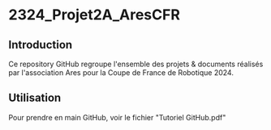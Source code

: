 # 2324_Projet2A_AresCFR
## Introduction
Ce repository GitHub regroupe l'ensemble des projets & documents réalisés par l'association Ares pour la Coupe de France de Robotique 2024.

## Utilisation
Pour prendre en main GitHub, voir le fichier "Tutoriel GitHub.pdf" 
